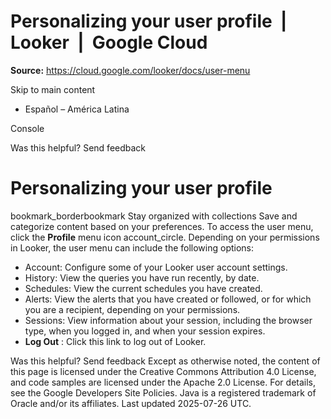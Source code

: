 # Personalizing your user profile  |  Looker  |  Google Cloud

**Source:** https://cloud.google.com/looker/docs/user-menu

Skip to main content 
  * Español – América Latina

Console 




Was this helpful?
Send feedback 
#  Personalizing your user profile
bookmark_borderbookmark Stay organized with collections  Save and categorize content based on your preferences.
To access the user menu, click the **Profile** menu icon account_circle.
Depending on your permissions in Looker, the user menu can include the following options:
  * Account: Configure some of your Looker user account settings.
  * History: View the queries you have run recently, by date.
  * Schedules: View the current schedules you have created.
  * Alerts: View the alerts that you have created or followed, or for which you are a recipient, depending on your permissions.
  * Sessions: View information about your session, including the browser type, when you logged in, and when your session expires.
  * **Log Out** : Click this link to log out of Looker.


Was this helpful?
Send feedback 
Except as otherwise noted, the content of this page is licensed under the Creative Commons Attribution 4.0 License, and code samples are licensed under the Apache 2.0 License. For details, see the Google Developers Site Policies. Java is a registered trademark of Oracle and/or its affiliates.
Last updated 2025-07-26 UTC.


